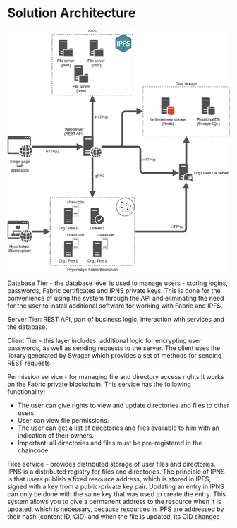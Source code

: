 # Solution Architecture

![base_architecture](images/base_architecture.png)

Database Tier - the database level is used to manage users - storing logins, passwords, Fabric certificates and IPNS private keys.
This is done for the convenience of using the system through the API and eliminating the need for the user to install additional software for working with Fabric and IPFS.

Server Tier:  REST API, part of business logic, interaction with services and the database.

Client Tier - this layer includes: additional logic for encrypting user passwords, as well as sending requests to the server.
The client uses the library generated by Swager which provides a set of methods for sending REST requests.

Permission service - for managing file and directory access rights it works on the Fabric private blockchain. This service has the following functionality:
  - The user can give rights to view and update directories and files to other users.
  - User can view file permissions.
  - The user can get a list of directories and files available to him with an indication of their owners.
  - Important: all directories and files must be pre-registered in the chaincode.


Files service - provides distributed storage of user files and directories.
IPNS is a distributed registry for files and directories. The principle of IPNS is that users publish a fixed resource address,
which is stored in IPFS, signed with a key from a public-private key pair. Updating an entry in IPNS can only be done with the same key that was used to create the entry.
This system allows you to give a permanent address to the resource when it is updated, which is necessary, because resources in IPFS are addressed by their hash (content ID, CID) and when the file is updated, its CID changes
